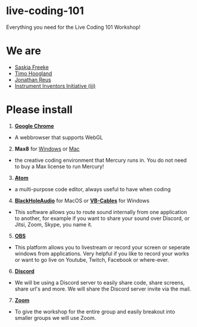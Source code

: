 # live-coding-101

Everything you need for the Live Coding 101 Workshop!

# We are

- [Saskia Freeke](https://sasj.nl/portfolio/)
- [Timo Hoogland](http://www.timohoogland.com)
- [Jonathan Reus](https://jonathanreus.com/)
- [Instrument Inventors Initiative (iii)](https://instrumentinventors.org/)

# Please install

1. [**Google Chrome**](https://www.google.com/chrome/)
  - A webbrowser that supports WebGL
2. **Max8** for [Windows](https://akiaj5esl75o5wbdcv2a-maxmspjitter.s3.amazonaws.com/Max808_x64_190808.zip) or [Mac](https://akiaj5esl75o5wbdcv2a-maxmspjitter.s3.amazonaws.com/Max808_190808.dmg)
  - the creative coding environment that Mercury runs in. You do not need to buy a Max license to run Mercury!
3. [**Atom**](https://atom.io/)
  - a multi-purpose code editor, always useful to have when coding
4. [**BlackHoleAudio**](https://existential.audio/blackhole/?pk_campaign=github&pk_kwd=release) for MacOS or [**VB-Cables**](https://www.vb-audio.com/Cable/) for Windows
  - This software allows you to route sound internally from one application to another, for example if you want to share your sound over Discord, or Jitsi, Zoom, Skype, you name it.
5. [**OBS**](https://obsproject.com/)
  - This platform allows you to livestream or record your screen or seperate windows from applications. Very helpful if you like to record your works or want to go live on Youtube, Twitch, Facebook or where-ever.
6. [**Discord**](https://discord.com/new)
  - We will be using a Discord server to easily share code, share screens, share url's and more. We will share the Discord server invite via the mail.
7. [**Zoom**](https://zoom.us/download)
  - To give the workshop for the entire group and easily breakout into smaller groups we will use Zoom.
